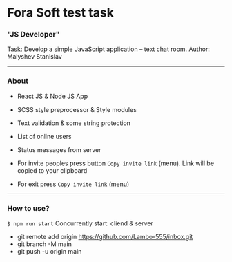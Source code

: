 # Fora Soft test task
### "JS Developer"
Task: Develop a simple JavaScript application – text chat room.
Author: Malyshev Stanislav

-------------
### About
- React JS & Node JS App
- SCSS style preprocessor & Style modules
- Text validation & some string protection
- List of online users
- Status messages from server

- For invite peoples press button `Copy invite link` (menu). Link will be copied to your clipboard
- For exit press `Copy invite link` (menu)

-------------
### How to use?
`$ npm run start`
Concurrently start: cliend & server


- git remote add origin https://github.com/Lambo-555/inbox.git
- git branch -M main
- git push -u origin main
